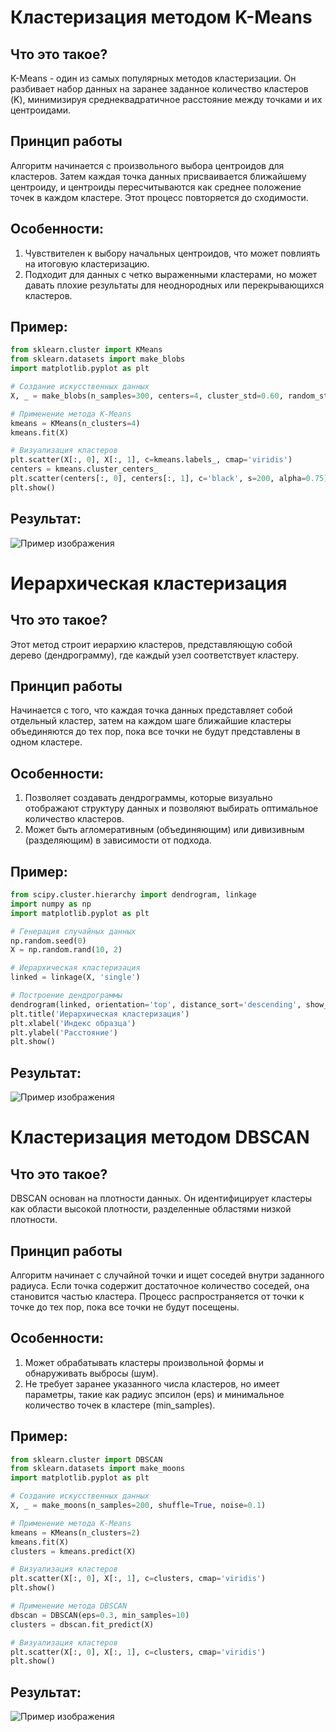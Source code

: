 # Кластеризация методом K-Means

## Что это такое?
K-Means - один из самых популярных методов кластеризации. Он разбивает набор данных на заранее заданное количество кластеров (K), минимизируя среднеквадратичное расстояние между точками и их центроидами.

## Принцип работы
Алгоритм начинается с произвольного выбора центроидов для кластеров. Затем каждая точка данных присваивается ближайшему центроиду, и центроиды пересчитываются как среднее положение точек в каждом кластере. Этот процесс повторяется до сходимости.

## Особенности:
1. Чувствителен к выбору начальных центроидов, что может повлиять на итоговую кластеризацию.
2. Подходит для данных с четко выраженными кластерами, но может давать плохие результаты для неоднородных или перекрывающихся кластеров.

## Пример:
```python
from sklearn.cluster import KMeans
from sklearn.datasets import make_blobs
import matplotlib.pyplot as plt

# Создание искусственных данных
X, _ = make_blobs(n_samples=300, centers=4, cluster_std=0.60, random_state=0)

# Применение метода K-Means
kmeans = KMeans(n_clusters=4)
kmeans.fit(X)

# Визуализация кластеров
plt.scatter(X[:, 0], X[:, 1], c=kmeans.labels_, cmap='viridis')
centers = kmeans.cluster_centers_
plt.scatter(centers[:, 0], centers[:, 1], c='black', s=200, alpha=0.75)
plt.show()
```

## Результат:

![Пример изображения](example.png)

# Иерархическая кластеризация

## Что это такое?
Этот метод строит иерархию кластеров, представляющую собой дерево (дендрограмму), где каждый узел соответствует кластеру.

## Принцип работы
Начинается с того, что каждая точка данных представляет собой отдельный кластер, затем на каждом шаге ближайшие кластеры объединяются до тех пор, пока все точки не будут представлены в одном кластере.

## Особенности:
1. Позволяет создавать дендрограммы, которые визуально отображают структуру данных и позволяют выбирать оптимальное количество кластеров.
2. Может быть агломеративным (объединяющим) или дивизивным (разделяющим) в зависимости от подхода.

## Пример:
```python
from scipy.cluster.hierarchy import dendrogram, linkage
import numpy as np
import matplotlib.pyplot as plt

# Генерация случайных данных
np.random.seed(0)
X = np.random.rand(10, 2)

# Иерархическая кластеризация
linked = linkage(X, 'single')

# Построение дендрограммы
dendrogram(linked, orientation='top', distance_sort='descending', show_leaf_counts=True)
plt.title('Иерархическая кластеризация')
plt.xlabel('Индекс образца')
plt.ylabel('Расстояние')
plt.show()
```

## Результат:

![Пример изображения](example.png)

# Кластеризация методом DBSCAN

## Что это такое?
DBSCAN основан на плотности данных. Он идентифицирует кластеры как области высокой плотности, разделенные областями низкой плотности.

## Принцип работы
Алгоритм начинает с случайной точки и ищет соседей внутри заданного радиуса. Если точка содержит достаточное количество соседей, она становится частью кластера. Процесс распространяется от точки к точке до тех пор, пока все точки не будут посещены.

## Особенности:
1. Может обрабатывать кластеры произвольной формы и обнаруживать выбросы (шум).
2. Не требует заранее указанного числа кластеров, но имеет параметры, такие как радиус эпсилон (eps) и минимальное количество точек в кластере (min_samples).

## Пример:
```python
from sklearn.cluster import DBSCAN
from sklearn.datasets import make_moons
import matplotlib.pyplot as plt

# Создание искусственных данных
X, _ = make_moons(n_samples=200, shuffle=True, noise=0.1)

# Применение метода K-Means
kmeans = KMeans(n_clusters=2)
kmeans.fit(X)
clusters = kmeans.predict(X)

# Визуализация кластеров
plt.scatter(X[:, 0], X[:, 1], c=clusters, cmap='viridis')
plt.show()

# Применение метода DBSCAN
dbscan = DBSCAN(eps=0.3, min_samples=10)
clusters = dbscan.fit_predict(X)

# Визуализация кластеров
plt.scatter(X[:, 0], X[:, 1], c=clusters, cmap='viridis')
plt.show()
```

## Результат:

![Пример изображения](example.png)
